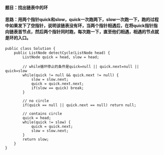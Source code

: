 #### 题目：找出链表中的环

#### 思路：用两个指针quick和slow，quick一次跑两下，slow一次跑一下，跑的过程中如果发下了空指针，说明该链表没有环，当两个指针相遇后，在将quick指针指向链表首节点，然后两个指针同时跑，每次跑一下，直至他们相遇，相遇的节点就是环的入口。


```
public class Solution {
    public ListNode detectCycle(ListNode head) {
        ListNode quick = head, slow = head;
        
        // while循环停止的条件是quick=null || quick.next=null || quick=slow
        while(quick != null && quick.next != null) {
            slow = slow.next;
            quick = quick.next.next;
            if(slow == quick) break;
        }
        
        // no circle 
        if(quick == null || quick.next == null) return null;
        
        // contains circle
        quick = head;
        while(quick != slow) {
            quick = quick.next;
            slow = slow.next;
        }
        return slow;
    }
}
```
